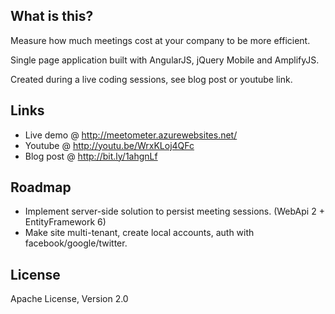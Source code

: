 ## What is this?

Measure how much meetings cost at your company to be more efficient.

Single page application built with AngularJS, jQuery Mobile and AmplifyJS.

Created during a live coding sessions, see blog post or youtube link.

## Links

- Live demo @ http://meetometer.azurewebsites.net/
- Youtube   @ http://youtu.be/WrxKLoj4QFc
- Blog post @ http://bit.ly/1ahgnLf

## Roadmap

- Implement server-side solution to persist meeting sessions. (WebApi 2 + EntityFramework 6)
- Make site multi-tenant, create local accounts, auth with facebook/google/twitter.

## License

Apache License, Version 2.0